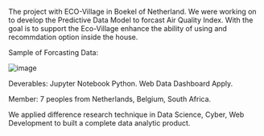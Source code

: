 The project with ECO-Village in Boekel of Netherland. We were working on to develop the Predictive Data Model to forcast Air Quality Index. With the goal is to support the Eco-Village enhance the ability of using and recommdation option inside the house. 

Sample of Forcasting Data: 

![image](https://user-images.githubusercontent.com/50198601/212080139-5cfc3101-eac0-402e-82d1-df51795ec608.png)

Deverables: 
Jupyter Notebook Python. 
Web Data Dashboard Apply.

Member: 7 peoples from Netherlands, Belgium, South Africa. 

We applied difference research technique in Data Science, Cyber, Web Development to built a complete data analytic product. 
